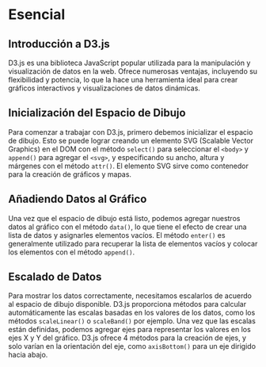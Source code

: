 # Esencial
## Introducción a D3.js

D3.js es una biblioteca JavaScript popular utilizada para la manipulación y visualización de datos en la web. Ofrece numerosas ventajas, incluyendo su flexibilidad y potencia, lo que la hace una herramienta ideal para crear gráficos interactivos y visualizaciones de datos dinámicas.

## Inicialización del Espacio de Dibujo

Para comenzar a trabajar con D3.js, primero debemos inicializar el espacio de dibujo. Esto se puede lograr creando un elemento SVG (Scalable Vector Graphics) en el DOM con el método `select()` para seleccionar el `<body>` y `append()` para agregar el `<svg>`, y especificando su ancho, altura y márgenes con el método `attr()`. El elemento SVG sirve como contenedor para la creación de gráficos y mapas.

## Añadiendo Datos al Gráfico

Una vez que el espacio de dibujo está listo, podemos agregar nuestros datos al gráfico con el método `data()`, lo que tiene el efecto de crear una lista de datos y asignarles elementos vacíos. El método `enter()` es generalmente utilizado para recuperar la lista de elementos vacíos y colocar los elementos con el método `append()`.

## Escalado de Datos

Para mostrar los datos correctamente, necesitamos escalarlos de acuerdo al espacio de dibujo disponible. D3.js proporciona métodos para calcular automáticamente las escalas basadas en los valores de los datos, como los métodos `scaleLinear()` o `scaleBand()` por ejemplo. Una vez que las escalas están definidas, podemos agregar ejes para representar los valores en los ejes X y Y del gráfico. D3.js ofrece 4 métodos para la creación de ejes, y solo varían en la orientación del eje, como `axisBottom()` para un eje dirigido hacia abajo.
